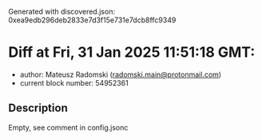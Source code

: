 Generated with discovered.json: 0xea9edb296deb2833e7d3f15e731e7dcb8ffc9349

# Diff at Fri, 31 Jan 2025 11:51:18 GMT:

- author: Mateusz Radomski (<radomski.main@protonmail.com>)
- current block number: 54952361

## Description

Empty, see comment in config.jsonc
